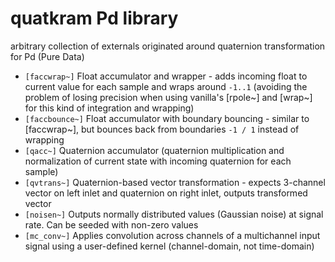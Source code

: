 # quatkram Pd library
arbitrary collection of externals originated around quaternion transformation for Pd (Pure Data)

* `[faccwrap~]` Float accumulator and wrapper - adds incoming float to current value for each sample and wraps around `-1..1` (avoiding the problem of losing precision when using vanilla's [rpole~] and [wrap~] for this kind of integration and wrapping)
* `[faccbounce~]` Float accumulator with boundary bouncing - similar to [faccwrap~], but bounces back from boundaries `-1 / 1` instead of wrapping
* `[qacc~]` Quaternion accumulator (quaternion multiplication and normalization of current state with incoming quaternion for each sample)
* `[qvtrans~]` Quaternion-based vector transformation - expects 3-channel vector on left inlet and quaternion on right inlet, outputs transformed vector
* `[noisen~]` Outputs normally distributed values (Gaussian noise) at signal rate. Can be seeded with non-zero values
* `[mc_conv~]` Applies convolution across channels of a multichannel input signal using a user-defined kernel (channel-domain, not time-domain)
